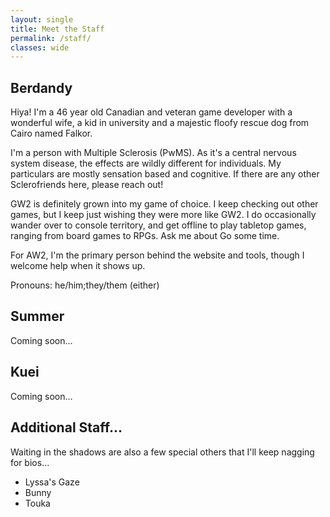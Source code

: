 ```yaml
---
layout: single
title: Meet the Staff
permalink: /staff/
classes: wide
---
```


## Berdandy

Hiya! I'm a 46 year old Canadian and veteran game developer with a wonderful wife, a kid in university and a majestic floofy rescue dog from Cairo named Falkor.

I'm a person with Multiple Sclerosis (PwMS). As it's a central nervous system disease, the effects are wildly different for individuals. My particulars are mostly sensation based and cognitive. If there are any other Sclerofriends here, please reach out!

GW2 is definitely grown into my game of choice. I keep checking out other games, but I keep just wishing they were more like GW2. I do occasionally wander over to console territory, and get offline to play tabletop games, ranging from board games to RPGs. Ask me about Go some time.

For AW2, I'm the primary person behind the website and tools, though I welcome help when it shows up.

Pronouns: he/him;they/them (either)

## Summer

Coming soon...

## Kuei

Coming soon...

## Additional Staff...

Waiting in the shadows are also a few special others that I'll keep nagging for bios...

- Lyssa's Gaze
- Bunny
- Touka
